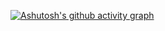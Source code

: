 [![Ashutosh's github activity graph](https://github-readme-activity-graph.vercel.app/graph?username=prathampithalia&theme=github)](https://github.com/ashutosh00710/github-readme-activity-graph)

